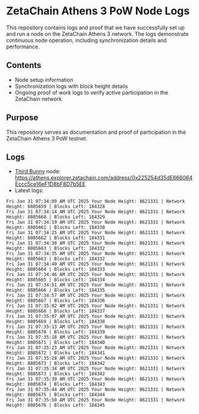 # ZetaChain Athens 3 PoW Node Logs
This repository contains logs and proof that we have successfully set up and run a node on the ZetaChain Athens 3 network. The logs demonstrate continuous node operation, including synchronization details and performance.

## Contents
- Node setup information
- Synchronization logs with block height details
- Ongoing proof of work logs to verify active participation in the ZetaChain network

## Purpose
This repository serves as documentation and proof of participation in the ZetaChain Athens 3 PoW testnet.

## Logs

- [Third Bunny](https://thirdbunny.xyz/) node: https://athens.explorer.zetachain.com/address/0x225254d35dE666064Eccc5ce16eF1D8bF8D7b5EE
- Latest logs:
```
Fri Jan 31 07:34:09 AM UTC 2025 Your Node Height: 8621331 | Network Height: 8805659 | Blocks Left: 184328
Fri Jan 31 07:34:14 AM UTC 2025 Your Node Height: 8621331 | Network Height: 8805660 | Blocks Left: 184329
Fri Jan 31 07:34:19 AM UTC 2025 Your Node Height: 8621331 | Network Height: 8805661 | Blocks Left: 184330
Fri Jan 31 07:34:25 AM UTC 2025 Your Node Height: 8621331 | Network Height: 8805662 | Blocks Left: 184331
Fri Jan 31 07:34:30 AM UTC 2025 Your Node Height: 8621331 | Network Height: 8805663 | Blocks Left: 184332
Fri Jan 31 07:34:35 AM UTC 2025 Your Node Height: 8621331 | Network Height: 8805663 | Blocks Left: 184332
Fri Jan 31 07:34:40 AM UTC 2025 Your Node Height: 8621331 | Network Height: 8805664 | Blocks Left: 184333
Fri Jan 31 07:34:46 AM UTC 2025 Your Node Height: 8621331 | Network Height: 8805665 | Blocks Left: 184334
Fri Jan 31 07:34:51 AM UTC 2025 Your Node Height: 8621331 | Network Height: 8805666 | Blocks Left: 184335
Fri Jan 31 07:34:57 AM UTC 2025 Your Node Height: 8621331 | Network Height: 8805667 | Blocks Left: 184336
Fri Jan 31 07:35:02 AM UTC 2025 Your Node Height: 8621331 | Network Height: 8805668 | Blocks Left: 184337
Fri Jan 31 07:35:07 AM UTC 2025 Your Node Height: 8621331 | Network Height: 8805669 | Blocks Left: 184338
Fri Jan 31 07:35:13 AM UTC 2025 Your Node Height: 8621331 | Network Height: 8805670 | Blocks Left: 184339
Fri Jan 31 07:35:18 AM UTC 2025 Your Node Height: 8621331 | Network Height: 8805671 | Blocks Left: 184340
Fri Jan 31 07:35:23 AM UTC 2025 Your Node Height: 8621331 | Network Height: 8805672 | Blocks Left: 184341
Fri Jan 31 07:35:28 AM UTC 2025 Your Node Height: 8621331 | Network Height: 8805673 | Blocks Left: 184342
Fri Jan 31 07:35:34 AM UTC 2025 Your Node Height: 8621331 | Network Height: 8805673 | Blocks Left: 184342
Fri Jan 31 07:35:39 AM UTC 2025 Your Node Height: 8621331 | Network Height: 8805674 | Blocks Left: 184343
Fri Jan 31 07:35:44 AM UTC 2025 Your Node Height: 8621331 | Network Height: 8805675 | Blocks Left: 184344
Fri Jan 31 07:35:50 AM UTC 2025 Your Node Height: 8621331 | Network Height: 8805676 | Blocks Left: 184345
```
